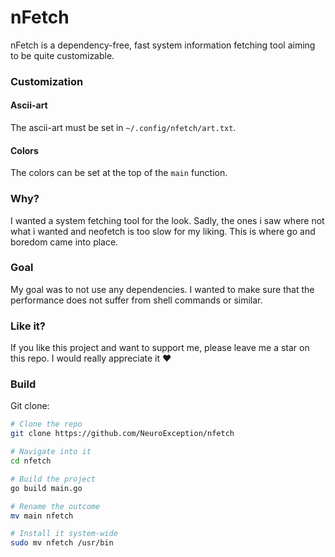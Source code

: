# nFetch

nFetch is a dependency-free, fast system information fetching tool aiming to be quite customizable.

### Customization

#### Ascii-art
The ascii-art must be set in `~/.config/nfetch/art.txt`.

#### Colors
The colors can be set at the top of the `main` function.

### Why?
I wanted a system fetching tool for the look. Sadly, the ones i saw where not what i wanted and neofetch is too slow for my liking. This is where go and boredom came into place.

### Goal
My goal was to not use any dependencies. I wanted to make sure that the performance does not suffer from shell commands or similar.

### Like it?
If you like this project and want to support me, please leave me a star on this repo. I would really appreciate it ❤️

### Build
Git clone:
```sh
# Clone the repo
git clone https://github.com/NeuroException/nfetch

# Navigate into it
cd nfetch

# Build the project
go build main.go

# Rename the outcome
mv main nfetch

# Install it system-wide
sudo mv nfetch /usr/bin
```
